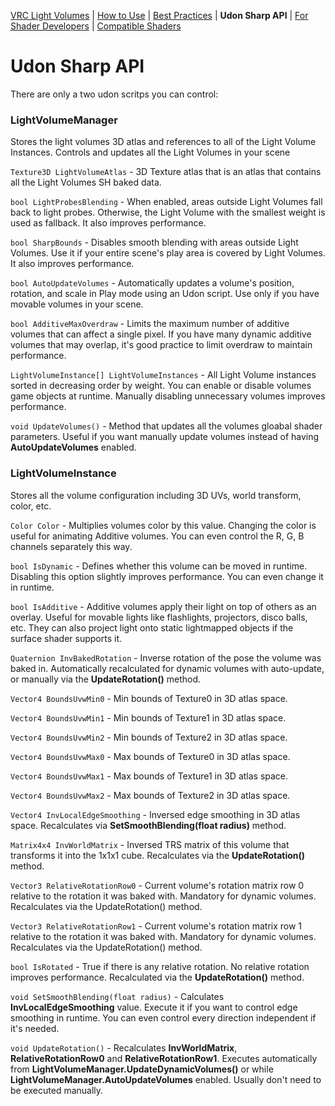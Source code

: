 [VRC Light Volumes](../README.md) | [How to Use](../Documentation/HowToUse.md) | [Best Practices](../Documentation/BestPractices.md) | **Udon Sharp API** | [For Shader Developers](../Documentation/ForShaderDevelopers.md) | [Compatible Shaders](../Documentation/CompatibleShaders.md)

# Udon Sharp API

There are only a two udon scritps you can control:

### LightVolumeManager
Stores the light volumes 3D atlas and references to all of the Light Volume Instances. Controls and updates all the Light Volumes in your scene

`Texture3D LightVolumeAtlas` - 3D Texture atlas that is an atlas that contains all the Light Volumes SH baked data.

`bool LightProbesBlending` - When enabled, areas outside Light Volumes fall back to light probes. Otherwise, the Light Volume with the smallest weight is used as fallback. It also improves performance.

`bool SharpBounds` - Disables smooth blending with areas outside Light Volumes. Use it if your entire scene's play area is covered by Light Volumes. It also improves performance.

`bool AutoUpdateVolumes` - Automatically updates a volume's position, rotation, and scale in Play mode using an Udon script. Use only if you have movable volumes in your scene.

`bool AdditiveMaxOverdraw` - Limits the maximum number of additive volumes that can affect a single pixel. If you have many dynamic additive volumes that may overlap, it's good practice to limit overdraw to maintain performance.

`LightVolumeInstance[] LightVolumeInstances` - All Light Volume instances sorted in decreasing order by weight. You can enable or disable volumes game objects at runtime. Manually disabling unnecessary volumes improves performance.

`void UpdateVolumes()` - Method that updates all the volumes gloabal shader parameters. Useful if you want manually update volumes instead of having **AutoUpdateVolumes** enabled.


### LightVolumeInstance
Stores all the volume configuration including 3D UVs, world transform, color, etc.

`Color Color` - Multiplies volumes color by this value. Changing the color is useful for animating Additive volumes. You can even control the R, G, B channels separately this way.

`bool IsDynamic` - Defines whether this volume can be moved in runtime. Disabling this option slightly improves performance. You can even change it in runtime.

`bool IsAdditive` - Additive volumes apply their light on top of others as an overlay. Useful for movable lights like flashlights, projectors, disco balls, etc. They can also project light onto static lightmapped objects if the surface shader supports it.

`Quaternion InvBakedRotation` - Inverse rotation of the pose the volume was baked in. Automatically recalculated for dynamic volumes with auto-update, or manually via the **UpdateRotation()** method.

`Vector4 BoundsUvwMin0` - Min bounds of Texture0 in 3D atlas space.

`Vector4 BoundsUvwMin1` - Min bounds of Texture1 in 3D atlas space.

`Vector4 BoundsUvwMin2` - Min bounds of Texture2 in 3D atlas space.

`Vector4 BoundsUvwMax0` - Max bounds of Texture0 in 3D atlas space.

`Vector4 BoundsUvwMax1` - Max bounds of Texture1 in 3D atlas space.

`Vector4 BoundsUvwMax2` - Max bounds of Texture2 in 3D atlas space.

`Vector4 InvLocalEdgeSmoothing` - Inversed edge smoothing in 3D atlas space. Recalculates via **SetSmoothBlending(float radius)** method.

`Matrix4x4 InvWorldMatrix` - Inversed TRS matrix of this volume that transforms it into the 1x1x1 cube. Recalculates via the **UpdateRotation()** method.

`Vector3 RelativeRotationRow0` - Current volume's rotation matrix row 0 relative to the rotation it was baked with. Mandatory for dynamic volumes. Recalculates via the UpdateRotation() method.

`Vector3 RelativeRotationRow1` - Current volume's rotation matrix row 1 relative to the rotation it was baked with. Mandatory for dynamic volumes. Recalculates via the UpdateRotation() method.

`bool IsRotated` - True if there is any relative rotation. No relative rotation improves performance. Recalculated via the **UpdateRotation()** method.

`void SetSmoothBlending(float radius)` - Calculates **InvLocalEdgeSmoothing** value. Execute it if you want to control edge smoothing in runtime. You can even control every direction independent if it's needed.

`void UpdateRotation()` - Recalculates **InvWorldMatrix**, **RelativeRotationRow0** and **RelativeRotationRow1**. Executes automatically from **LightVolumeManager.UpdateDynamicVolumes()** or while **LightVolumeManager.AutoUpdateVolumes** enabled. Usually don't need to be executed manually.
